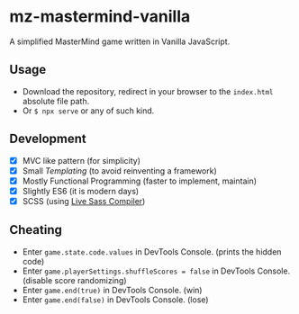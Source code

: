 # mz-mastermind-vanilla

A simplified MasterMind game written in Vanilla JavaScript.

## Usage

- Download the repository, redirect in your browser to the `index.html` absolute file path.
- Or `$ npx serve` or any of such kind.

## Development

- [x] MVC like pattern (for simplicity)
- [x] Small _Templating_ (to avoid reinventing a framework)
- [x] Mostly Functional Programming (faster to implement, maintain)
- [x] Slightly ES6 (it is modern days)
- [x] SCSS (using [Live Sass Compiler](https://marketplace.visualstudio.com/items?itemName=glenn2223.live-sass))

## Cheating

- Enter `game.state.code.values` in DevTools Console. (prints the hidden code)
- Enter `game.playerSettings.shuffleScores = false` in DevTools Console. (disable score randomizing)
- Enter `game.end(true)` in DevTools Console. (win)
- Enter `game.end(false)` in DevTools Console. (lose)
